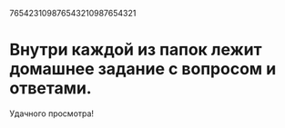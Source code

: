 765423109876543210987654321

# Внутри каждой из папок лежит домашнее задание с вопросом и ответами.
Удачного просмотра!
